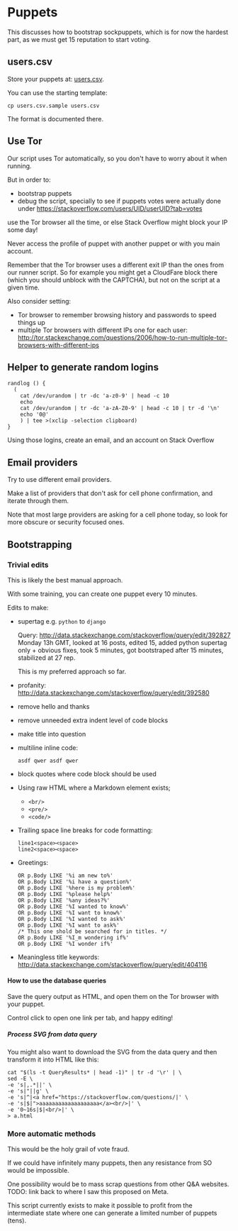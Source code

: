 # Puppets

This discusses how to bootstrap sockpuppets, which is for now the hardest part, as we must get 15 reputation to start voting.

## users.csv

Store your puppets at: [users.csv](users.csv).

You can use the starting template:

    cp users.csv.sample users.csv

The format is documented there.

## Use Tor

Our script uses Tor automatically, so you don't have to worry about it when running.

But in order to:

- bootstrap puppets
- debug the script, specially to see if puppets votes were actually done under https://stackoverflow.com/users/UID/userUID?tab=votes

use the Tor browser all the time, or else Stack Overflow might block your IP some day!

Never access the profile of puppet with another puppet or with you main account.

Remember that the Tor browser uses a different exit IP than the ones from our runner script. So for example you might get a CloudFare block there (which you should unblock with the CAPTCHA), but not on the script at a given time.

Also consider setting:

- Tor browser to remember browsing history and passwords to speed things up
- multiple Tor browsers with different IPs one for each user: <http://tor.stackexchange.com/questions/2006/how-to-run-multiple-tor-browsers-with-different-ips>

## Helper to generate random logins

    randlog () {
      (
        cat /dev/urandom | tr -dc 'a-z0-9' | head -c 10
        echo
        cat /dev/urandom | tr -dc 'a-zA-Z0-9' | head -c 10 | tr -d '\n'
        echo '0@'
        ) | tee >(xclip -selection clipboard)
    }

Using those logins, create an email, and an account on Stack Overflow

## Email providers

Try to use different email providers.

Make a list of providers that don't ask for cell phone confirmation, and iterate through them.

Note that most large providers are asking for a cell phone today, so look for more obscure or security focused ones.

## Bootstrapping

### Trivial edits

This is likely the best manual approach.

With some training, you can create one puppet every 10 minutes.

Edits to make:

-   supertag e.g. `python` to `django`

    Query: <http://data.stackexchange.com/stackoverflow/query/edit/392827> Monday 13h GMT, looked at 16 posts, edited 15, added python supertag only + obvious fixes, took 5 minutes, got bootstraped after 15 minutes, stabilized at 27 rep.

    This is my preferred approach so far.

-   profanity: <http://data.stackexchange.com/stackoverflow/query/edit/392580>

-   remove hello and thanks

-   remove unneeded extra indent level of code blocks

-   make title into question

-   multiline inline code:

    `asdf qwer
    asdf qwer`

-   block quotes where code block should be used

-   Using raw HTML where a Markdown element exists;

    - `<br/>`
    - `<pre/>`
    - `<code/>`

-   Trailing space line breaks for code formatting:

        line1<space><space>
        line2<space><space>

-   Greetings:

        OR p.Body LIKE '%i am new to%'
        OR p.Body LIKE '%i have a question%'
        OR p.Body LIKE '%here is my problem%'
        OR p.Body LIKE '%please help%'
        OR p.Body LIKE '%any ideas?%'
        OR p.Body LIKE '%I wanted to know%'
        OR p.Body LIKE '%I want to know%'
        OR p.Body LIKE '%I wanted to ask%'
        OR p.Body LIKE '%I want to ask%'
        /* This one shold be searched for in titles. */
        OR p.Body LIKE '%I_m wondering if%'
        OR p.Body LIKE '%I wonder if%'

-   Meaningless title keywords: <http://data.stackexchange.com/stackoverflow/query/edit/404116>

#### How to use the database queries

Save the query output as HTML, and open them on the Tor browser with your puppet.

Control click to open one link per tab, and happy editing!

##### Process SVG from data query

You might also want to download the SVG from the data query and then transform it into HTML like this:

    cat "$(ls -t QueryResults* | head -1)" | tr -d '\r' | \
    sed -E \
    -e 's|,.*||' \
    -e 's|"||g' \
    -e 's|^|<a href="https://stackoverflow.com/questions/|' \
    -e 's|$|">aaaaaaaaaaaaaaaaaaa</a><br/>|' \
    -e '0~16s|$|<br/>|' \
    > a.html

### More automatic methods

This would be the holy grail of vote fraud.

If we could have infinitely many puppets, then any resistance from SO would be impossible.

One possibility would be to mass scrap questions from other Q&A websites. TODO: link back to where I saw this proposed on Meta.

This script currently exists to make it possible to profit from the intermediate state where one can generate a limited number of puppets (tens).
